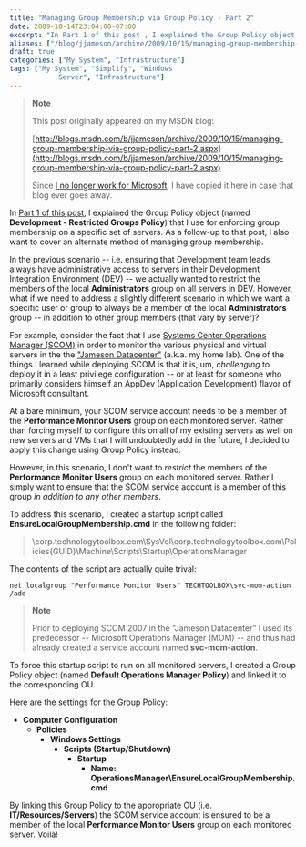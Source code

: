```yaml
---
title: "Managing Group Membership via Group Policy - Part 2"
date: 2009-10-14T23:04:00-07:00
excerpt: "In Part 1 of this post , I explained the Group Policy object (named Development - Restricted Groups Policy ) that I use for enforcing group membership on a specific set of servers. As a follow-up to that post, I also want to cover an alternate method..."
aliases: ["/blog/jjameson/archive/2009/10/15/managing-group-membership-via-group-policy-part-2.aspx"]
draft: true
categories: ["My System", "Infrastructure"]
tags: ["My System", "Simplify", "Windows 
			Server", "Infrastructure"]
---
```


> **Note**
>
> This post originally appeared on my MSDN blog:
>
> [http://blogs.msdn.com/b/jjameson/archive/2009/10/15/managing-group-membership-via-group-policy-part-2.aspx](http://blogs.msdn.com/b/jjameson/archive/2009/10/15/managing-group-membership-via-group-policy-part-2.aspx)
>
> Since
> [I no longer work for Microsoft](/blog/jjameson/2011/09/02/last-day-with-microsoft), I have copied it here in case that
> blog ever goes away.

In
[Part 1 of this post](/blog/jjameson/2009/10/15/managing-group-membership-via-group-policy-part-1), I explained the Group Policy object (named **Development - Restricted Groups Policy**) that I use for enforcing group
membership on a specific set of servers. As a follow-up to that post, I also
want to cover an alternate method of managing group membership.

In the previous scenario -- i.e. ensuring that Development team leads always
have administrative access to servers in their Development Integration Environment
(DEV) -- we actually wanted to restrict the members of the local **Administrators**
group on all servers in DEV. However, what if we need to address a slightly
different scenario in which we want a specific user or group to always be a
member of the local **Administrators** group -- in addition to
other group members (that vary by server)?

For example, consider the fact that I use
[Systems Center Operations Manager (SCOM)](http://www.microsoft.com/systemcenter/operationsmanager/en/us/default.aspx) in order to monitor the various
physical and virtual servers in the the
["Jameson
Datacenter"](/blog/jjameson/2009/09/14/the-jameson-datacenter) (a.k.a. my home lab). One of the things I learned while deploying
SCOM is that it is, um, *challenging* to deploy it in a least privilege
configuration -- or at least for someone who primarily considers himself an
AppDev (Application Development) flavor of Microsoft consultant.

At a bare minimum, your SCOM service account needs to be a member of the
**Performance Monitor Users** group on each monitored server. Rather
than forcing myself to configure this on all of my existing servers as well
on new servers and VMs that I will undoubtedly add in the future, I decided
to apply this change using Group Policy instead.

However, in this scenario, I don't want to *restrict* the members
of the **Performance Monitor Users** group on each monitored server.
Rather I simply want to ensure that the SCOM service account is a member of
this group *in addition to any other members*.

To address this scenario, I created a startup script called **EnsureLocalGroupMembership.cmd** in the following folder:

> \\corp.technologytoolbox.com\SysVol\corp.technologytoolbox.com\Policies\{GUID}\Machine\Scripts\Startup\OperationsManager

The contents of the script are actually quite trival:

```
net localgroup "Performance Monitor Users" TECHTOOLBOX\svc-mom-action /add
```

> **Note**
>
> Prior to deploying SCOM 2007 in the "Jameson Datacenter" I used its predecessor -- Microsoft Operations Manager (MOM) -- and thus had already created a service account named **svc-mom-action**.

To force this startup script to run on all monitored servers, I created a
Group Policy object (named **Default Operations Manager Policy**)
and linked it to the corresponding OU.

Here are the settings for the Group Policy:

- **Computer Configuration**
  - **Policies**
    - **Windows Settings**
      - **Scripts (Startup/Shutdown)**
        - **Startup**
          - **Name: OperationsManager\EnsureLocalGroupMembership.cmd**

By linking this Group Policy to the appropriate OU (i.e. **IT/Resources/Servers**)
the SCOM service account is ensured to be a member of the local **Performance
Monitor Users** group on each monitored server. Voilà!

